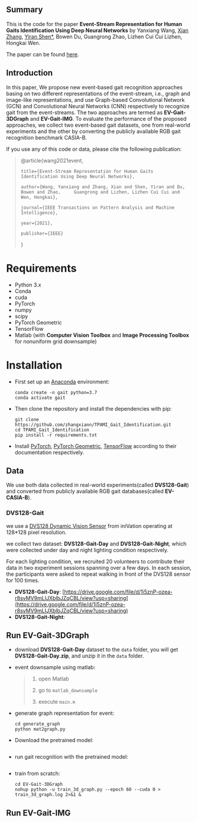 ## Summary

This is the code for the paper **Event-Stream Representation for Human Gaits Identification Using Deep Neural Networks** by Yanxiang Wang, [Xian Zhang](https://blog.zhangxiann.com/), [Yiran Shen*](http://yiranshen.academic.site/), Bowen Du, Guangrong Zhao, Lizhen Cui Cui Lizhen, Hongkai Wen.

The paper can be found [here](http://academic0202101180gpyi.images.academic.site/eventstream%20representation%20early%20access%20version.pdf).



## Introduction

In this paper, We propose new event-based gait recognition approaches basing on two different representations of the event-stream, i.e., graph and image-like representations, and use Graph-based Convolutional Network (GCN) and Convolutional Neural Networks (CNN) respectively to recognize gait from the event-streams. The two approaches are termed as **EV-Gait-3DGraph** and **EV-Gait-IMG**. To evaluate the performance of the proposed approaches, we collect two event-based gait datasets, one from real-world experiments and the other by converting the publicly available RGB gait recognition benchmark CASIA-B.



If you use any of this code or data, please cite the following publication:

> @article{wang2021event,
> 
>     title={Event-Stream Representation for Human Gaits Identification Using Deep Neural Networks},
>   
>     author={Wang, Yanxiang and Zhang, Xian and Shen, Yiran and Du, Bowen and Zhao,     Guangrong and Lizhen, Lizhen Cui Cui and Wen, Hongkai},
>   
>     journal={IEEE Transactions on Pattern Analysis and Machine Intelligence},
>   
>     year={2021},
>   
>     publisher={IEEE}
>   
> }



# Requirements

- Python 3.x
- Conda
- cuda
- PyTorch
- numpy
- scipy
- PyTorch Geometric
- TensorFlow
- Matlab (with **Computer Vision Toolbox** and **Image Processing Toolbox** for nonuniform grid downsample)



# Installation

- First set up an [Anaconda](https://www.anaconda.com/) environment:

  ```
  conda create -n gait python=3.7
  conda activate gait
  ```

  

- Then clone the repository and install the dependencies with pip:

  ```
  git clone https://github.com/zhangxiann/TPAMI_Gait_Identification.git
  cd TPAMI_Gait_Identification
  pip install -r requirements.txt
  ```

- Install [PyTorch](https://pytorch.org/get-started/locally/), [PyTorch Geometric](https://pytorch-geometric.readthedocs.io/en/latest/notes/installation.html), [TensorFlow](https://www.tensorflow.org/install) according to their documentation respectively.



## Data

We use both data collected in real-world experiments(called **DVS128-Gait**) and converted from publicly available RGB gait databases(called **EV-CASIA-B**).


### DVS128-Gait

we use a [DVS128 Dynamic Vision Sensor](https://inivation.com/support/hardware/dvs128/) from iniVation operating at 128*128 pixel resolution.

we collect two dataset: **DVS128-Gait-Day** and **DVS128-Gait-Night**, which were collected under day and night lighting condition respectively.

For each lighting condition, we recruited  20 volunteers to contribute their data in two experiment sessions spanning over a few days. In each session, the participants were asked to repeat walking in front of the DVS128 sensor for 100 times.

- **DVS128-Gait-Day**: [https://drive.google.com/file/d/1i5znP-ozea-r8svMV9mLIJXblbJZqCBL/view?usp=sharing](https://drive.google.com/file/d/1i5znP-ozea-r8svMV9mLIJXblbJZqCBL/view?usp=sharing)
- **DVS128-Gait-Night**: 



## Run EV-Gait-3DGraph

- download **DVS128-Gait-Day** dataset to the `data` folder, you will get **DVS128-Gait-Day.zip**, and unzip it in the `data` folder.


- event downsample using matlab:

  > 1. open Matlab
  >
  > 2. go to `matlab_downsample`
  >
  > 3. execute `main.m`

- generate graph representation for event:

  ```
  cd generate_graph
  python mat2graph.py
  ```

  

- Download the pretrained model:

  ```
  
  ```




- run gait recognition with the pretrained model:

  ```
  
  ```

- train from scratch:

  ```
  cd EV-Gait-3DGraph
  nohup python -u train_3d_graph.py --epoch 60 --cuda 0 > train_3d_graph.log 2>&1 &
  ```



## Run EV-Gait-IMG

